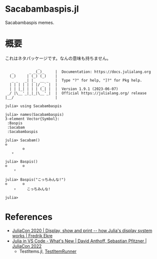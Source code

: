 # Sacabambaspis.jl

Sacabambaspis memes.

# 概要

これはネタパッケージです。なんの意味も持ちません。

```jldoctest
               _
   _       _ _(_)_     |  Documentation: https://docs.julialang.org
  (_)     | (_) (_)    |
   _ _   _| |_  __ _   |  Type "?" for help, "]?" for Pkg help.
  | | | | | | |/ _` |  |
  | | |_| | | | (_| |  |  Version 1.9.1 (2023-06-07)
 _/ |\__'_|_|_|\__'_|  |  Official https://julialang.org/ release
|__/                   |

julia> using Sacabambaspis

julia> names(Sacabambaspis)
3-element Vector{Symbol}:
 :Baspis
 :Sacabam
 :Sacabambaspis

julia> Sacabam()
⊙
        ⊙
   ▿

julia> Baspis()
⊙       ⊙
    ▿

julia> Baspis("こっちみんな!")
⊙       ⊙
    ▿     こっちみんな!

julia>
```

# References

- [JuliaCon 2020 | Display, show and print -- how Julia's display system works | Fredrik Ekre](https://youtu.be/S1Fb5oNhhbc)
- [Julia in VS Code - What's New | David Anthoff, Sebastian Pfitzner | JuliaCon 2022](https://youtu.be/Okn_HKihWn8?t=1269)
  - TestItems.jl, [TestItemRunner](https://github.com/julia-vscode/TestItemRunner.jl)
